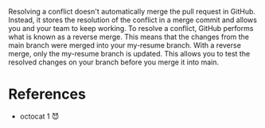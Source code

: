 
Resolving a conflict doesn't automatically merge the pull request in GitHub. Instead, it stores the resolution of the conflict in a merge commit and allows you and your team to keep working. 
To resolve a conflict, GitHub performs what is known as a reverse merge. This means that the changes from the main branch were merged into your my-resume branch. 
With a reverse merge, only the my-resume branch is updated. This allows you to test the resolved changes on your branch before you merge it into main.

# References

* octocat 1 😈

